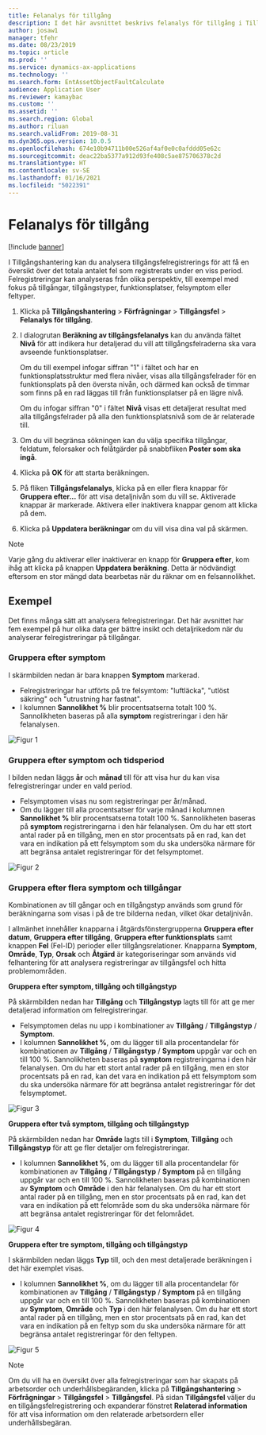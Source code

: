 ```yaml
---
title: Felanalys för tillgång
description: I det här avsnittet beskrivs felanalys för tillgång i Tillgångshantering.
author: josaw1
manager: tfehr
ms.date: 08/23/2019
ms.topic: article
ms.prod: ''
ms.service: dynamics-ax-applications
ms.technology: ''
ms.search.form: EntAssetObjectFaultCalculate
audience: Application User
ms.reviewer: kamaybac
ms.custom: ''
ms.assetid: ''
ms.search.region: Global
ms.author: riluan
ms.search.validFrom: 2019-08-31
ms.dyn365.ops.version: 10.0.5
ms.openlocfilehash: 674e10b94711b00e526af4af0e0c0afddd05e62c
ms.sourcegitcommit: deac22ba5377a912d93fe408c5ae875706378c2d
ms.translationtype: HT
ms.contentlocale: sv-SE
ms.lasthandoff: 01/16/2021
ms.locfileid: "5022391"
---
```

# <a name="asset-fault-analysis"></a>Felanalys för tillgång

[!include [banner](../../includes/banner.md)]

 

I Tillgångshantering kan du analysera tillgångsfelregistrerings för att få en översikt över det totala antalet fel som registrerats under en viss period. Felregistreringar kan analyseras från olika perspektiv, till exempel med fokus på tillgångar, tillgångstyper, funktionsplatser, felsymptom eller feltyper.

1. Klicka på **Tillgångshantering** > **Förfrågningar** > **Tillgångsfel** > **Felanalys för tillgång**.

2. I dialogrutan **Beräkning av tillgångsfelanalys** kan du använda fältet **Nivå** för att indikera hur detaljerad du vill att tillgångsfelraderna ska vara avseende funktionsplatser. 

    Om du till exempel infogar siffran "1" i fältet och har en funktionsplatsstruktur med flera nivåer, visas alla tillgångsfelrader för en funktionsplats på den översta nivån, och därmed kan också de timmar som finns på en rad läggas till från funktionsplatser på en lägre nivå. 
        
    Om du infogar siffran "0" i fältet **Nivå** visas ett detaljerat resultat med alla tillgångsfelrader på alla den funktionsplatsnivå som de är relaterade till.

3. Om du vill begränsa sökningen kan du välja specifika tillgångar, feldatum, felorsaker och felåtgärder på snabbfliken **Poster som ska ingå**.

4. Klicka på **OK** för att starta beräkningen.

5. På fliken **Tillgångsfelanalys**, klicka på en eller flera knappar för **Gruppera efter...** för att visa detaljnivån som du vill se. Aktiverade knappar är markerade. Aktivera eller inaktivera knappar genom att klicka på dem.

6. Klicka på **Uppdatera beräkningar** om du vill visa dina val på skärmen. 

>[!NOTE]
>Varje gång du aktiverar eller inaktiverar en knapp för **Gruppera efter**, kom ihåg att klicka på knappen **Uppdatera beräkning**. Detta är nödvändigt eftersom en stor mängd data bearbetas när du räknar om en felsannolikhet.

## <a name="examples"></a>Exempel

Det finns många sätt att analysera felregistreringar. Det här avsnittet har fem exempel på hur olika data ger bättre insikt och detaljrikedom när du analyserar felregistreringar på tillgångar.

### <a name="group-by-symptoms"></a>Gruppera efter symptom

I skärmbilden nedan är bara knappen **Symptom** markerad.

- Felregistreringar har utförts på tre felsymtom: "luftläcka", "utlöst säkring" och "utrustning har fastnat".  
- I kolumnen **Sannolikhet %** blir procentsatserna totalt 100 %. Sannolikheten baseras på alla **symptom** registreringar i den här felanalysen.

![Figur 1](media/06-controlling-and-reporting.png)

### <a name="group-by-symptoms-and-time-period"></a>Gruppera efter symptom och tidsperiod

I bilden nedan läggs **år** och **månad** till för att visa hur du kan visa felregistreringar under en vald period.

- Felsymptomen visas nu som registreringar per år/månad.  
- Om du lägger till alla procentsatser för varje månad i kolumnen **Sannolikhet %** blir procentsatserna totalt 100 %. Sannolikheten baseras på **symptom** registreringarna i den här felanalysen. Om du har ett stort antal rader på en tillgång, men en stor procentsats på en rad, kan det vara en indikation på ett felsymptom som du ska undersöka närmare för att begränsa antalet registreringar för det felsymptomet.

![Figur 2](media/07-controlling-and-reporting.png)

### <a name="group-by-multiple-symptoms-and-assets"></a>Gruppera efter flera symptom och tillgångar

Kombinationen av till gångar och en tillgångstyp används som grund för beräkningarna som visas i på de tre bilderna nedan, vilket ökar detaljnivån.  

I allmänhet innehåller knapparna i åtgärdsfönstergrupperna **Gruppera efter datum**, **Gruppera efter tillgång**, **Gruppera efter funktionsplats** samt knappen **Fel** (Fel-ID) perioder eller tillgångsrelationer. Knapparna **Symptom**, **Område**, **Typ**, **Orsak** och **Åtgärd** är kategoriseringar som används vid felhantering för att analysera registreringar av tillgångsfel och hitta problemområden.  

**Gruppera efter symptom, tillgång och tillgångstyp**

På skärmbilden nedan har **Tillgång** och **Tillgångstyp** lagts till för att ge mer detaljerad information om felregistreringar.

- Felsymptomen delas nu upp i kombinationer av **Tillgång** / **Tillgångstyp** / **Symptom**.  
- I kolumnen **Sannolikhet %**, om du lägger till alla procentandelar för kombinationen av **Tillgång** / **Tillgångstyp** / **Symptom** uppgår var och en till 100 %. Sannolikheten baseras på **symptom** registreringarna i den här felanalysen. Om du har ett stort antal rader på en tillgång, men en stor procentsats på en rad, kan det vara en indikation på ett felsymptom som du ska undersöka närmare för att begränsa antalet registreringar för det felsymptomet.

![Figur 3](media/08-controlling-and-reporting.png)

**Gruppera efter två symptom, tillgång och tillgångstyp**

På skärmbilden nedan har **Område** lagts till i **Symptom**, **Tillgång** och **Tillgångstyp** för att ge fler detaljer om felregistreringar.

- I kolumnen **Sannolikhet %**, om du lägger till alla procentandelar för kombinationen av **Tillgång** / **Tillgångstyp** / **Symptom** på en tillgång uppgår var och en till 100 %. Sannolikheten baseras på kombinationen av **Symptom** och **Område** i den här felanalysen. Om du har ett stort antal rader på en tillgång, men en stor procentsats på en rad, kan det vara en indikation på ett felområde som du ska undersöka närmare för att begränsa antalet registreringar för det felområdet.  

![Figur 4](media/09-controlling-and-reporting.png)

**Gruppera efter tre symptom, tillgång och tillgångstyp**

I skärmbilden nedan läggs **Typ** till, och den mest detaljerade beräkningen i det här exemplet visas.
 
- I kolumnen **Sannolikhet %**, om du lägger till alla procentandelar för kombinationen av **Tillgång** / **Tillgångstyp** / **Symptom** på en tillgång uppgår var och en till 100 %. Sannolikheten baseras på kombinationen av **Symptom**, **Område** och **Typ** i den här felanalysen. Om du har ett stort antal rader på en tillgång, men en stor procentsats på en rad, kan det vara en indikation på en feltyp som du ska undersöka närmare för att begränsa antalet registreringar för den feltypen.

![Figur 5](media/10-controlling-and-reporting.png)


>[!NOTE]
>Om du vill ha en översikt över alla felregistreringar som har skapats på arbetsorder och underhållsbegäranden, klicka på **Tillgångshantering** > **Förfrågningar** > **Tillgångsfel** > **Tillgångsfel**. På sidan **Tillgångsfel** väljer du en tillgångsfelregistrering och expanderar fönstret **Relaterad information** för att visa information om den relaterade arbetsordern eller underhållsbegäran.

